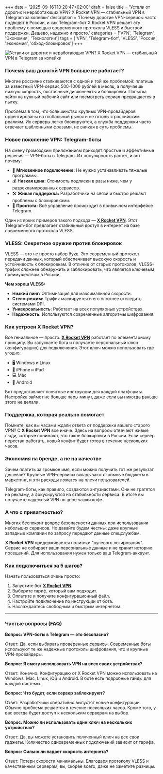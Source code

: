 +++
date = '2025-09-16T10:20:47+02:00'
draft = false
title = 'Устали от дорогих и неработающих VPN? X Rocket VPN — стабильный VPN в Telegram за копейки'
description = 'Почему дорогие VPN-сервисы часто подводят в России, и как Telegram-бот X Rocket VPN решает эту проблему с помощью современного протокола VLESS и быстрой поддержки. Дешево, надежно и просто.'
categories = ['VPN', 'Telegram', 'Экономия', 'Технологии']
tags = ['VPN', 'Telegram-бот', 'VLESS', 'Россия', 'экономия', 'обход-блокировок']
+++

![Устали от дорогих и неработающих VPN? X Rocket VPN — стабильный VPN в Telegram за копейки](https://imagestoring.fra1.cdn.digitaloceanspaces.com/DD0482E2-F90D-44BA-9A91-AD25EFDD4EB9.png)

### Почему ваш дорогой VPN больше не работает?

Многие россияне сталкиваются с одной и той же проблемой: платишь за известный VPN-сервис 500-1000 рублей в месяц, а получаешь низкую скорость, постоянные дисконнекты и блокировки. Попытка зайти на нужный рабочий сайт или посмотреть сериал превращается в пытку.

Проблема в том, что большинство крупных VPN-провайдеров ориентированы на глобальный рынок и не готовы к российским реалиям. Их серверы легко блокируются, а служба поддержки часто отвечает шаблонными фразами, не вникая в суть проблемы.

### Новое поколение VPN: Telegram-боты

На смену громоздким приложениям приходят простые и эффективные решения — VPN-боты в Telegram. Их популярность растет, и вот почему:

- 🚀 **Мгновенное подключение:** Не нужно устанавливать тяжелые программы.
- 💰 **Низкая цена:** Стоимость подписки в разы ниже, чем у разрекламированных сервисов.
- 🛠️ **Живая поддержка:** Разработчики на связи и быстро решают проблемы с блокировками.
- 📱 **Простота:** Всё управление происходит в привычном интерфейсе Telegram.

Один из ярких примеров такого подхода — **[X Rocket VPN](https://t.me/X_Rocket_VPN_bot?start=ref-b-9)**. Этот Telegram-бот предлагает стабильный доступ в интернет на базе современного протокола VLESS.

### VLESS: Секретное оружие против блокировок

VLESS — это не просто набор букв. Это современный протокол передачи данных, который обеспечивает высокую скорость и устойчивость к блокировкам. В отличие от старых протоколов, VLESS-трафик сложнее обнаружить и заблокировать, что является ключевым преимуществом в России.

**Чем хорош VLESS:**

- **Низкий пинг:** Оптимизация для максимальной скорости.
- **Стелс-режим:** Трафик маскируется и его сложнее отследить системами DPI.
- **Универсальность:** Работает на всех популярных устройствах.
- **Надежность:** Используются современные алгоритмы шифрования.

### Как устроен X Rocket VPN?

Все гениальное — просто. **[X Rocket VPN](https://t.me/X_Rocket_VPN_bot?start=ref-b-9)** работает по элементарному принципу. Вы запускаете бота и получаете персональный ключ (конфигурацию) для подключения. Этот ключ можно использовать где угодно:

- 🖥️ Windows и Linux
- 📱 iPhone и iPad
- 💻 Mac
- 🤖 Android

Бот предоставляет понятные инструкции для каждой платформы. Настройка займет не больше пары минут, даже если вы никогда раньше этого не делали.

### Поддержка, которая реально помогает

Помните, как вы часами ждали ответа от поддержки вашего старого VPN? С **X Rocket VPN** все иначе. Здесь на вопросы отвечают живые люди, которые понимают, что такое блокировки в России. Если сервер перестал работать, новый конфиг будет готов в течение нескольких часов.

### Экономия на бренде, а не на качестве

Зачем платить за громкое имя, если можно получить тот же результат дешевле? Крупные VPN-сервисы вкладывают огромные бюджеты в маркетинг, и эти расходы ложатся на плечи пользователей.

Telegram-боты, как правило, создаются энтузиастами. Они не тратятся на рекламу, а фокусируются на стабильности сервиса. В итоге вы получаете надежный VPN по цене чашки кофе.

### А что с приватностью?

Многих беспокоит вопрос безопасности данных при использовании небольших сервисов. Но давайте будем честны: даже крупные западные компании по запросу передают данные спецслужбам.

**X Rocket VPN** придерживается политики "нулевого логирования". Сервис не собирает ваши персональные данные и не хранит историю посещений. Для использования нужен только ваш Telegram-аккаунт.

### Как подключиться за 5 шагов?

Начать пользоваться очень просто:

1.  Запустите бот **[X Rocket VPN](https://t.me/X_Rocket_VPN_bot?start=ref-b-9)**.
2.  Выберите тариф, который вам подходит.
3.  Оплатите и получите конфигурационный файл.
4.  Настройте подключение по инструкции от бота.
5.  Наслаждайтесь свободным и быстрым интернетом.

---

### Частые вопросы (FAQ)

**Вопрос: VPN-боты в Telegram — это безопасно?**

Ответ: Да, если выбирать проверенные сервисы. Современные боты используют те же надежные протоколы шифрования, что и крупные VPN-провайдеры.

**Вопрос: Я смогу использовать VPN на всех своих устройствах?**

Ответ: Конечно. Конфигурацию от X Rocket VPN можно использовать на Windows, Mac, Linux, iOS и Android. В боте есть подробные гайды для каждой системы.

**Вопрос: Что будет, если сервер заблокируют?**

Ответ: Разработчики оперативно выпустят новые конфигурации. Обычно проблема решается в течение нескольких часов. Кроме того, у вас всегда будет доступ к нескольким серверам на выбор.

**Вопрос: Можно ли использовать один ключ на нескольких устройствах?**

Ответ: Да, вы можете установить полученный ключ на все свои гаджеты. Количество одновременных подключений зависит от тарифа.

**Вопрос: Сильно ли падает скорость интернета?**

Ответ: Потери скорости минимальны. Благодаря протоколу VLESS и качественным серверам, вы, скорее всего, даже не заметите разницы.